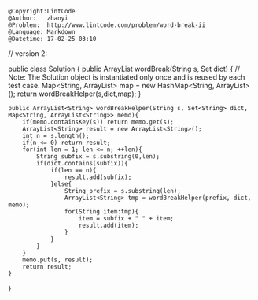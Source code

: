 ```
@Copyright:LintCode
@Author:   zhanyi
@Problem:  http://www.lintcode.com/problem/word-break-ii
@Language: Markdown
@Datetime: 17-02-25 03:10
```


// version 2:

public class Solution {
    public ArrayList<String> wordBreak(String s, Set<String> dict) {
        // Note: The Solution object is instantiated only once and is reused by each test case.
        Map<String, ArrayList<String>> map = new HashMap<String, ArrayList<String>>();
        return wordBreakHelper(s,dict,map);
    }

    public ArrayList<String> wordBreakHelper(String s, Set<String> dict, Map<String, ArrayList<String>> memo){
        if(memo.containsKey(s)) return memo.get(s);
        ArrayList<String> result = new ArrayList<String>();
        int n = s.length();
        if(n <= 0) return result;
        for(int len = 1; len <= n; ++len){
            String subfix = s.substring(0,len);
            if(dict.contains(subfix)){
                if(len == n){
                    result.add(subfix);
                }else{
                    String prefix = s.substring(len);
                    ArrayList<String> tmp = wordBreakHelper(prefix, dict, memo);
                    for(String item:tmp){
                        item = subfix + " " + item;
                        result.add(item);
                    }
                }
            }
        }
        memo.put(s, result);
        return result;
    }
}
